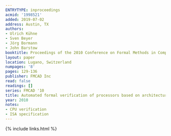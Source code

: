 ```yaml
---
ENTRYTYPE: inproceedings
acmid: '1998521'
added: 2019-07-02
address: Austin, TX
authors:
- Ulrich Kühne
- Sven Beyer
- Jörg Bormann
- John Barstow
booktitle: Proceedings of the 2010 Conference on Formal Methods in Computer-Aided Design
layout: paper
location: Lugano, Switzerland
numpages: '8'
pages: 129-136
publisher: FMCAD Inc
read: false
readings: []
series: FMCAD '10
title: Automated formal verification of processors based on architectural models
year: 2010
notes:
- CPU verification
- ISA specification
---
```

{% include links.html %}
